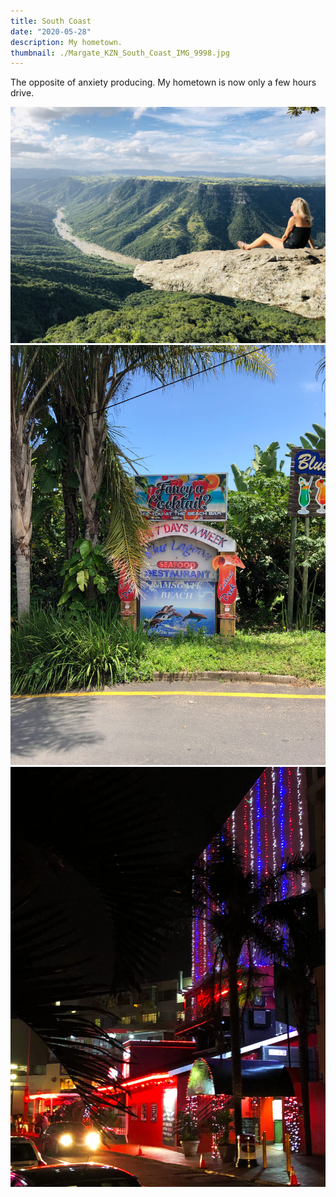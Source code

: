```yaml
---
title: South Coast
date: "2020-05-28"
description: My hometown.
thumbnail: ./Margate_KZN_South_Coast_IMG_9998.jpg
---
```


The opposite of anxiety producing. My hometown is now only a few hours drive.

![South Coast](./leopards_rock_KZN_Oribi.jpg)
![South Coast](./Ramsgate_South_Coast_KZN_IMG_2685.jpg)
![South Coast](./Margate_KZN_IMG_2690.jpg)
